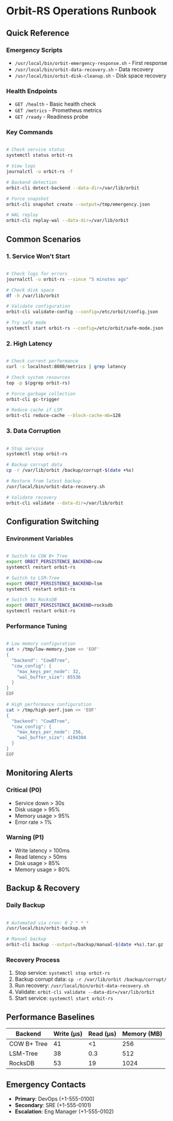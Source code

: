 # Orbit-RS Operations Runbook

## Quick Reference

### Emergency Scripts
- `/usr/local/bin/orbit-emergency-response.sh` - First response
- `/usr/local/bin/orbit-data-recovery.sh` - Data recovery
- `/usr/local/bin/orbit-disk-cleanup.sh` - Disk space recovery

### Health Endpoints
- `GET /health` - Basic health check
- `GET /metrics` - Prometheus metrics
- `GET /ready` - Readiness probe

### Key Commands
```bash

# Check service status
systemctl status orbit-rs

# View logs
journalctl -u orbit-rs -f

# Backend detection
orbit-cli detect-backend --data-dir=/var/lib/orbit

# Force snapshot
orbit-cli snapshot create --output=/tmp/emergency.json

# WAL replay
orbit-cli replay-wal --data-dir=/var/lib/orbit
```

## Common Scenarios

### 1. Service Won't Start
```bash

# Check logs for errors
journalctl -u orbit-rs --since "5 minutes ago"

# Check disk space
df -h /var/lib/orbit

# Validate configuration
orbit-cli validate-config --config=/etc/orbit/config.json

# Try safe mode
systemctl start orbit-rs --config=/etc/orbit/safe-mode.json
```

### 2. High Latency
```bash

# Check current performance
curl -s localhost:8080/metrics | grep latency

# Check system resources
top -p $(pgrep orbit-rs)

# Force garbage collection
orbit-cli gc-trigger

# Reduce cache if LSM
orbit-cli reduce-cache --block-cache-mb=128
```

### 3. Data Corruption
```bash

# Stop service
systemctl stop orbit-rs

# Backup corrupt data
cp -r /var/lib/orbit /backup/corrupt-$(date +%s)

# Restore from latest backup
/usr/local/bin/orbit-data-recovery.sh

# Validate recovery
orbit-cli validate --data-dir=/var/lib/orbit
```

## Configuration Switching

### Environment Variables
```bash

# Switch to COW B+ Tree
export ORBIT_PERSISTENCE_BACKEND=cow
systemctl restart orbit-rs

# Switch to LSM-Tree  
export ORBIT_PERSISTENCE_BACKEND=lsm
systemctl restart orbit-rs

# Switch to RocksDB
export ORBIT_PERSISTENCE_BACKEND=rocksdb
systemctl restart orbit-rs
```

### Performance Tuning
```bash

# Low memory configuration
cat > /tmp/low-memory.json << 'EOF'
{
  "backend": "CowBTree",
  "cow_config": {
    "max_keys_per_node": 32,
    "wal_buffer_size": 65536
  }
}
EOF

# High performance configuration
cat > /tmp/high-perf.json << 'EOF'
{
  "backend": "CowBTree", 
  "cow_config": {
    "max_keys_per_node": 256,
    "wal_buffer_size": 4194304
  }
}
EOF
```

## Monitoring Alerts

### Critical (P0)
- Service down > 30s
- Disk usage > 95%
- Memory usage > 95%
- Error rate > 1%

### Warning (P1)
- Write latency > 100ms
- Read latency > 50ms
- Disk usage > 85%
- Memory usage > 80%

## Backup & Recovery

### Daily Backup
```bash

# Automated via cron: 0 2 * * *
/usr/local/bin/orbit-backup.sh

# Manual backup
orbit-cli backup --output=/backup/manual-$(date +%s).tar.gz
```

### Recovery Process
1. Stop service: `systemctl stop orbit-rs`
2. Backup corrupt data: `cp -r /var/lib/orbit /backup/corrupt/`
3. Run recovery: `/usr/local/bin/orbit-data-recovery.sh`
4. Validate: `orbit-cli validate --data-dir=/var/lib/orbit`
5. Start service: `systemctl start orbit-rs`

## Performance Baselines

| Backend | Write (μs) | Read (μs) | Memory (MB) |
|---------|------------|-----------|-------------|
| COW B+ Tree | 41 | <1 | 256 |
| LSM-Tree | 38 | 0.3 | 512 |
| RocksDB | 53 | 19 | 1024 |

## Emergency Contacts
- **Primary**: DevOps (+1-555-0100)
- **Secondary**: SRE (+1-555-0101)  
- **Escalation**: Eng Manager (+1-555-0102)